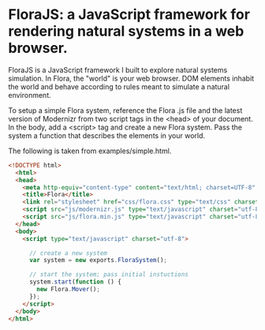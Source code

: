 # FloraJS: a JavaScript framework for rendering natural systems in a web browser.

FloraJS is a JavaScript framework I built to explore natural systems simulation. In Flora, the "world" is your web browser. DOM elements inhabit the world and behave according to rules meant to simulate a natural environment.

To setup a simple Flora system, reference the Flora .js file and the latest version of Modernizr from two script tags in the &lt;head&gt; of your document. In the body, add a &lt;script&gt; tag and create a new Flora system. Pass the system a function that describes the elements in your world.

The following is taken from examples/simple.html.

```html
<!DOCTYPE html>
  <html>
  <head>
    <meta http-equiv="content-type" content="text/html; charset=UTF-8" />
    <title>Flora</title>
    <link rel="stylesheet" href="css/flora.css" type="text/css" charset="utf-8">
    <script src="js/modernizr.js" type="text/javascript" charset="utf-8"></script>
    <script src="js/flora.min.js" type="text/javascript" charset="utf-8"></script>
  </head>
  <body>
    <script type="text/javascript" charset="utf-8">

      // create a new system
      var system = new exports.FloraSystem();

      // start the system; pass initial instuctions
      system.start(function () {
        new Flora.Mover();
      });
    </script>
  </body>
</html>
```